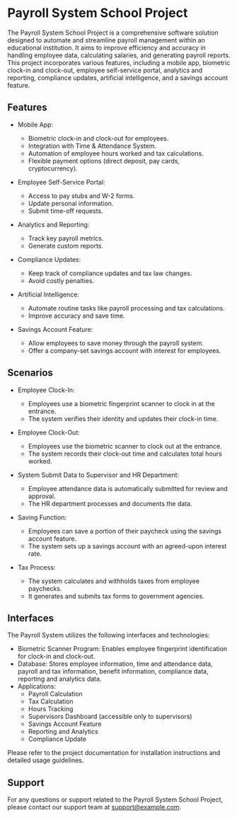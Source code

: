 # Payroll System School Project

The Payroll System School Project is a comprehensive software solution designed to automate and streamline payroll management within an educational institution. It aims to improve efficiency and accuracy in handling employee data, calculating salaries, and generating payroll reports. This project incorporates various features, including a mobile app, biometric clock-in and clock-out, employee self-service portal, analytics and reporting, compliance updates, artificial intelligence, and a savings account feature.

## Features

- Mobile App:
  - Biometric clock-in and clock-out for employees.
  - Integration with Time & Attendance System.
  - Automation of employee hours worked and tax calculations.
  - Flexible payment options (direct deposit, pay cards, cryptocurrency).

- Employee Self-Service Portal:
  - Access to pay stubs and W-2 forms.
  - Update personal information.
  - Submit time-off requests.

- Analytics and Reporting:
  - Track key payroll metrics.
  - Generate custom reports.

- Compliance Updates:
  - Keep track of compliance updates and tax law changes.
  - Avoid costly penalties.

- Artificial Intelligence:
  - Automate routine tasks like payroll processing and tax calculations.
  - Improve accuracy and save time.

- Savings Account Feature:
  - Allow employees to save money through the payroll system.
  - Offer a company-set savings account with interest for employees.

## Scenarios

- Employee Clock-In:
  - Employees use a biometric fingerprint scanner to clock in at the entrance.
  - The system verifies their identity and updates their clock-in time.

- Employee Clock-Out:
  - Employees use the biometric scanner to clock out at the entrance.
  - The system records their clock-out time and calculates total hours worked.

- System Submit Data to Supervisor and HR Department:
  - Employee attendance data is automatically submitted for review and approval.
  - The HR department processes and documents the data.

- Saving Function:
  - Employees can save a portion of their paycheck using the savings account feature.
  - The system sets up a savings account with an agreed-upon interest rate.

- Tax Process:
  - The system calculates and withholds taxes from employee paychecks.
  - It generates and submits tax forms to government agencies.

## Interfaces

The Payroll System utilizes the following interfaces and technologies:

- Biometric Scanner Program: Enables employee fingerprint identification for clock-in and clock-out.
- Database: Stores employee information, time and attendance data, payroll and tax information, benefit information, compliance data, reporting and analytics data.
- Applications:
  - Payroll Calculation
  - Tax Calculation
  - Hours Tracking
  - Supervisors Dashboard (accessible only to supervisors)
  - Savings Account Feature
  - Reporting and Analytics
  - Compliance Update

Please refer to the project documentation for installation instructions and detailed usage guidelines.

## Support

For any questions or support related to the Payroll System School Project, please contact our support team at support@example.com.
